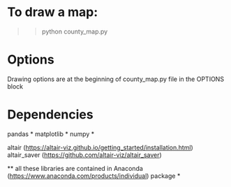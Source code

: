 # To draw a map:

>> python county_map.py

# Options

Drawing options are at the beginning of county_map.py file in the OPTIONS block

# Dependencies

pandas \*
matplotlib \*
numpy \*

altair (https://altair-viz.github.io/getting_started/installation.html)
altair_saver (https://github.com/altair-viz/altair_saver)

*\* all these libraries are contained in Anaconda (https://www.anaconda.com/products/individual) package *
